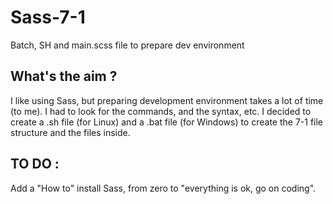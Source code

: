 # Sass-7-1
Batch, SH and main.scss file to prepare dev environment

## What's the aim ?  
I like using Sass, but preparing development environment takes a lot of time (to me).
I had to look for the commands, and the syntax, etc.
I decided to create a .sh file (for Linux) and a .bat file (for Windows) to create the 7-1 file structure and the files inside.

## TO DO :
Add a "How to" install Sass, from zero to "everything is ok, go on coding".
